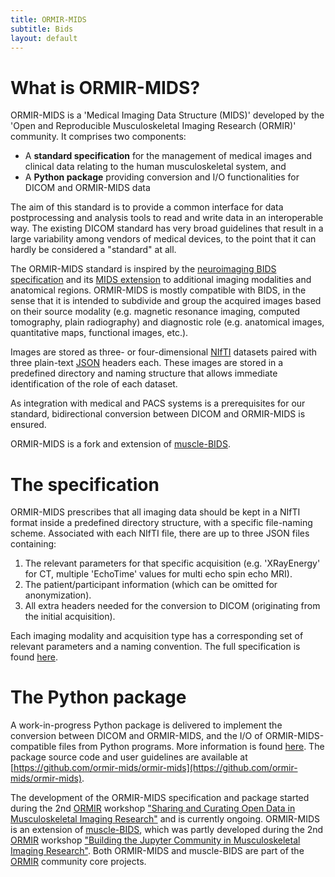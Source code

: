 ```yaml
---
title: ORMIR-MIDS
subtitle: Bids
layout: default
---
```

# What is ORMIR-MIDS?
ORMIR-MIDS is a 'Medical Imaging Data Structure (MIDS)' developed by the 'Open and Reproducible Musculoskeletal Imaging Research (ORMIR)' community. It comprises two components:

* A **standard specification** for the management of medical images and clinical data relating to the human musculoskeletal system, and
* A **Python package** providing conversion and I/O functionalities for DICOM and ORMIR-MIDS data

The aim of this standard is to provide a common interface for data postprocessing and analysis tools to read and write data in an interoperable way. The existing DICOM standard has very broad guidelines that result in a large variability among vendors of medical devices, to the point that it can hardly be considered a "standard" at all.

The ORMIR-MIDS standard is inspired by the [neuroimaging BIDS specification](https://bids.neuroimaging.io/) and its [MIDS extension](https://arxiv.org/abs/2010.00434) to additional imaging modalities and anatomical regions. ORMIR-MIDS is mostly compatible with BIDS, in the sense that it is intended to subdivide and group the acquired images based on their source modality (e.g. magnetic resonance imaging, computed tomography, plain radiography) and diagnostic role (e.g. anatomical images, quantitative maps, functional images, etc.).

Images are stored as three- or four-dimensional [NIfTI](https://nifti.nimh.nih.gov/) datasets paired with three plain-text [JSON](https://www.json.org/) headers each. These images are stored in a predefined directory and naming structure that allows immediate identification of the role of each dataset.

As integration with medical and PACS systems is a prerequisites for our standard, bidirectional conversion between DICOM and ORMIR-MIDS is ensured.

ORMIR-MIDS is a fork and extension of [muscle-BIDS](https://github.com/muscle-bids/muscle-bids).

# The specification
ORMIR-MIDS prescribes that all imaging data should be kept in a NIfTI format inside a predefined directory structure, with a specific file-naming scheme. Associated with each NIfTI file, there are up to three JSON files containing:

1. The relevant parameters for that specific acquisition (e.g. 'XRayEnergy' for CT, multiple 'EchoTime' values for multi echo spin echo MRI).
2. The patient/participant information (which can be omitted for anonymization).
3. All extra headers needed for the conversion to DICOM (originating from the initial acquisition).

Each imaging modality and acquisition type has a corresponding set of relevant parameters and a naming convention. The full specification is found [here](/specs).

# The Python package

A work-in-progress Python package is delivered to implement the conversion between DICOM and ORMIR-MIDS, and the I/O of ORMIR-MIDS-compatible files from Python programs. More information is found [here](/package). The package source code and user guidelines are available at [https://github.com/ormir-mids/ormir-mids](https://github.com/ormir-mids/ormir-mids).

The development of the ORMIR-MIDS specification and package started during the 2nd [ORMIR](https://ormircommunity.github.io/) workshop ["Sharing and Curating Open Data in Musculoskeletal Imaging Research"](https://github.com/ORMIRcommunity/2024_2nd_ORMIR_WS/blob/main/README.md) and is currently ongoing. 
ORMIR-MIDS is an extension of [muscle-BIDS](https://github.com/muscle-bids/muscle-bids), which was partly developed during the 2nd [ORMIR](https://ormircommunity.github.io/) workshop ["Building the Jupyter Community in Musculoskeletal Imaging Research"](https://github.com/JCMSK/2022_JCW/blob/main/README.md). 
Both ORMIR-MIDS and muscle-BIDS are part of the [ORMIR](https://ormircommunity.github.io/) community core projects.
